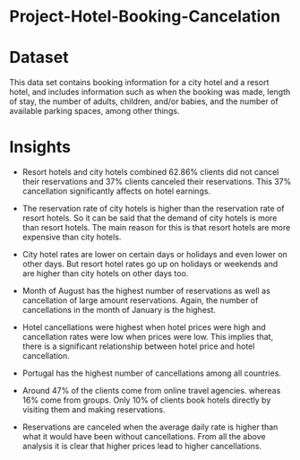 # Project-Hotel-Booking-Cancelation
# Dataset 
This data set contains booking information for a city hotel and a resort hotel, and includes information such as when the booking was made, length of stay, the number of adults, children, and/or babies, and the number of available parking spaces, among other things.

# Insights 

* Resort hotels and city hotels combined 62.86% clients did not cancel their reservations and 37% clients canceled their reservations. This 37% cancellation significantly affects on hotel earnings. 

* The reservation rate of city hotels is higher than the reservation rate of resort hotels. So it can be said that the demand of city hotels is more than resort hotels. The main reason for this is that resort hotels are more expensive than city hotels.

* City hotel rates are lower on certain days or holidays and even lower on other days. But resort hotel rates go up on holidays or weekends and are higher than city hotels on other days too. 


* Month of August has the highest number of reservations as well as cancellation of large amount reservations. Again, the number of cancellations in the month of January is the highest.

* Hotel cancellations were highest when hotel prices were high and cancellation rates were low when prices were low. This implies that, there is a significant relationship between hotel price and hotel cancellation.

* Portugal has the highest number of cancellations among all countries. 

* Around 47% of the clients come from online travel agencies. whereas 16% come from groups. Only 10% of clients book hotels directly by visiting them and making  reservations.

* Reservations are canceled when the average daily rate is higher than what it would have been without cancellations. From all the above analysis it is clear that higher prices lead to higher cancellations.

 
        
